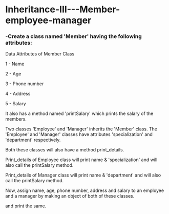 # Inheritance-III---Member-employee-manager

### -Create a class named 'Member' having the following attributes:

Data Attributes of Member Class

1 - Name

2 - Age

3 - Phone number

4 - Address

5 - Salary

It also has a method named 'printSalary' which prints the salary of the members.

Two classes 'Employee' and 'Manager' inherits the 'Member' class. The 'Employee' and 'Manager' classes have attributes 'specialization' and 'department' respectively.

Both these classes will also have a method print_details.

Print_details of Employee class will print name & 'specialization' and will also call the printSalary method.

Print_details of Manager class will print name & 'department' and will also call the printSalary method.



Now, assign name, age, phone number, address and salary to an employee and a manager by making an object of both of these classes.

and print the same.

